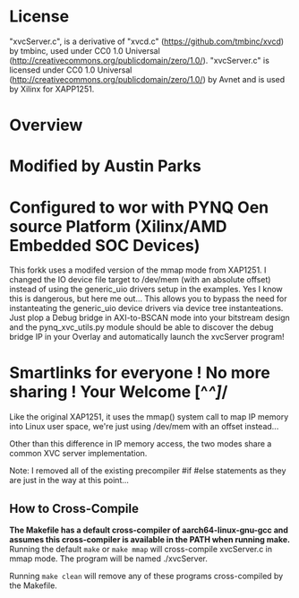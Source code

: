 # License
"xvcServer.c", is a derivative of "xvcd.c" (https://github.com/tmbinc/xvcd) 
by tmbinc, used under CC0 1.0 Universal (http://creativecommons.org/publicdomain/zero/1.0/). 
"xvcServer.c" is licensed under CC0 1.0 Universal (http://creativecommons.org/publicdomain/zero/1.0/) 
by Avnet and is used by Xilinx for XAPP1251.

# Overview
# Modified by Austin Parks
# Configured to wor with PYNQ Oen source Platform (Xilinx/AMD Embedded SOC Devices)

This forkk uses a modifed version of the mmap mode from XAP1251. I changed the IO device file target to /dev/mem (with an absolute offset) instead of using the generic_uio drivers setup in the examples. Yes I know this is dangerous, but here me out... This allows you to bypass the need for instanteating the generic_uio device drivers via device tree instanteations. Just plop a Debug bridge in AXI-to-BSCAN mode into your bitstream design and the pynq_xvc_utils.py module should be able to discover the debug bridge IP in your Overlay and automatically launch the xvcServer program!

# Smartlinks for everyone ! No more sharing ! Your Welcome [^_^]_/

Like the original XAP1251, it uses the mmap() system call to map IP memory into Linux user space, we're just using /dev/mem with an offset instead...

Other than this difference in IP memory access, the two modes share a common XVC server implementation.

Note: I removed all of the existing precompiler #if #else statements as they are just in the way at this point... 

## How to Cross-Compile
**The Makefile has a default cross-compiler of aarch64-linux-gnu-gcc and assumes this cross-compiler is available in the PATH when running make.**
Running the default
`make`
or
`make mmap`
will cross-compile xvcServer.c in mmap mode.  The program will be named ./xvcServer.

Running
`make clean`
will remove any of these programs cross-compiled by the Makefile.
